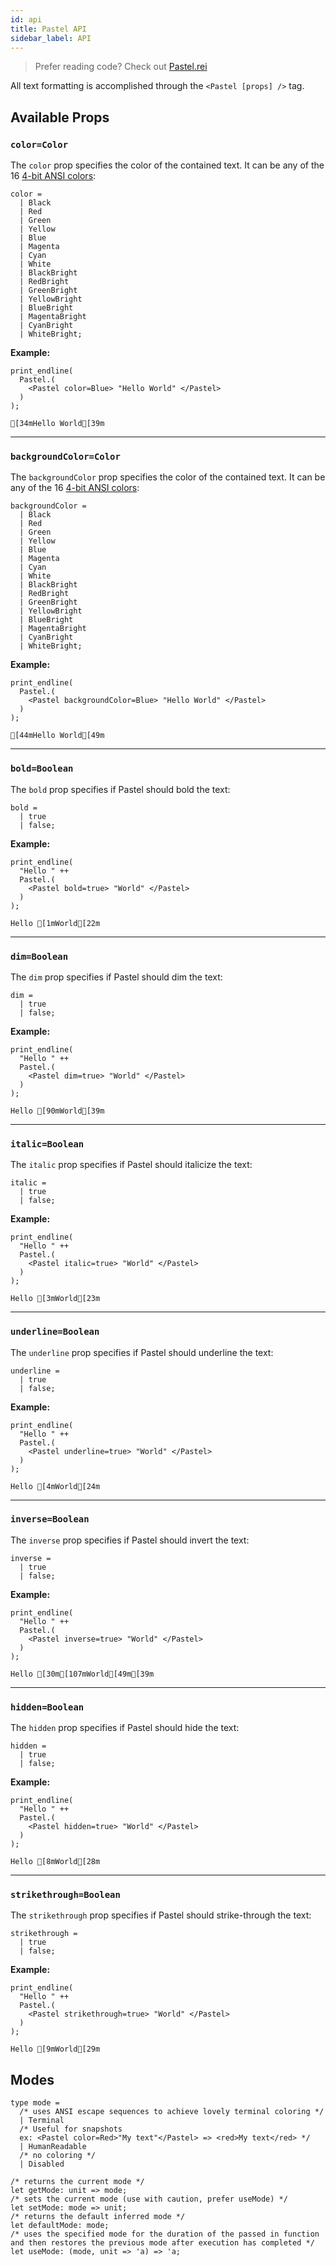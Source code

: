 ```yaml
---
id: api
title: Pastel API
sidebar_label: API
---
```


> Prefer reading code? Check out [Pastel.rei](https://github.com/facebookexperimental/reason-native/blob/master/src/pastel/Pastel.rei)

All text formatting is accomplished through the `<Pastel [props] />` tag.

## Available Props

### `color=Color`

The `color` prop specifies the color of the contained text. It can be any of the 16 [4-bit ANSI colors](https://en.wikipedia.org/wiki/ANSI_escape_code#3/4_bit):

```reason
color =
  | Black
  | Red
  | Green
  | Yellow
  | Blue
  | Magenta
  | Cyan
  | White
  | BlackBright
  | RedBright
  | GreenBright
  | YellowBright
  | BlueBright
  | MagentaBright
  | CyanBright
  | WhiteBright;
```

**Example:**

```reason
print_endline(
  Pastel.(
    <Pastel color=Blue> "Hello World" </Pastel>
  )
);
```

```sh-stacked
[34mHello World[39m
```
---

### `backgroundColor=Color`

The `backgroundColor` prop specifies the color of the contained text. It can be any of the 16 [4-bit ANSI colors](https://en.wikipedia.org/wiki/ANSI_escape_code#3/4_bit):

```reason
backgroundColor =
  | Black
  | Red
  | Green
  | Yellow
  | Blue
  | Magenta
  | Cyan
  | White
  | BlackBright
  | RedBright
  | GreenBright
  | YellowBright
  | BlueBright
  | MagentaBright
  | CyanBright
  | WhiteBright;
```

**Example:**

```reason
print_endline(
  Pastel.(
    <Pastel backgroundColor=Blue> "Hello World" </Pastel>
  )
);
```

```sh-stacked
[44mHello World[49m
```

---

### `bold=Boolean`

The `bold` prop specifies if Pastel should bold the text:

```reason
bold =
  | true
  | false;
```

**Example:**

```reason
print_endline(
  "Hello " ++
  Pastel.(
    <Pastel bold=true> "World" </Pastel>
  )
);
```

```sh-stacked
Hello [1mWorld[22m
```

---

### `dim=Boolean`

The `dim` prop specifies if Pastel should dim the text:

```reason
dim =
  | true
  | false;
```

**Example:**

```reason
print_endline(
  "Hello " ++
  Pastel.(
    <Pastel dim=true> "World" </Pastel>
  )
);
```

```sh-stacked
Hello [90mWorld[39m
```

---

### `italic=Boolean`

The `italic` prop specifies if Pastel should italicize the text:

```reason
italic =
  | true
  | false;
```

**Example:**

```reason
print_endline(
  "Hello " ++
  Pastel.(
    <Pastel italic=true> "World" </Pastel>
  )
);
```

```sh-stacked
Hello [3mWorld[23m
```

---

### `underline=Boolean`

The `underline` prop specifies if Pastel should underline the text:

```reason
underline =
  | true
  | false;
```

**Example:**

```reason
print_endline(
  "Hello " ++
  Pastel.(
    <Pastel underline=true> "World" </Pastel>
  )
);
```

```sh-stacked
Hello [4mWorld[24m
```

---

### `inverse=Boolean`

The `inverse` prop specifies if Pastel should invert the text:

```reason
inverse =
  | true
  | false;
```

**Example:**

```reason
print_endline(
  "Hello " ++
  Pastel.(
    <Pastel inverse=true> "World" </Pastel>
  )
);
```

```sh-stacked
Hello [30m[107mWorld[49m[39m
```

---

### `hidden=Boolean`

The `hidden` prop specifies if Pastel should hide the text:

```reason
hidden =
  | true
  | false;
```

**Example:**

```reason
print_endline(
  "Hello " ++
  Pastel.(
    <Pastel hidden=true> "World" </Pastel>
  )
);
```

```sh-stacked
Hello [8mWorld[28m
```

---

### `strikethrough=Boolean`

The `strikethrough` prop specifies if Pastel should strike-through the text:

```reason
strikethrough =
  | true
  | false;
```

**Example:**

```reason
print_endline(
  "Hello " ++
  Pastel.(
    <Pastel strikethrough=true> "World" </Pastel>
  )
);
```

```sh-stacked
Hello [9mWorld[29m
```

## Modes

```reason
type mode =
  /* uses ANSI escape sequences to achieve lovely terminal coloring */
  | Terminal
  /* Useful for snapshots
  ex: <Pastel color=Red>"My text"</Pastel> => <red>My text</red> */
  | HumanReadable
  /* no coloring */
  | Disabled
```

```reason
/* returns the current mode */
let getMode: unit => mode;
/* sets the current mode (use with caution, prefer useMode) */
let setMode: mode => unit;
/* returns the default inferred mode */
let defaultMode: mode;
/* uses the specified mode for the duration of the passed in function
and then restores the previous mode after execution has completed */
let useMode: (mode, unit => 'a) => 'a;
```
